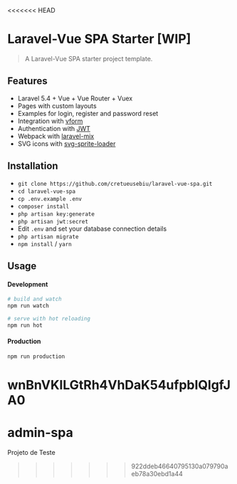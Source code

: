 <<<<<<< HEAD
# Laravel-Vue SPA Starter [WIP]

> A Laravel-Vue SPA starter project template.

## Features

- Laravel 5.4 + Vue + Vue Router + Vuex
- Pages with custom layouts 
- Examples for login, register and password reset
- Integration with [vform](https://github.com/cretueusebiu/vform)
- Authentication with [JWT](https://github.com/tymondesigns/jwt-auth)
- Webpack with [laravel-mix](https://github.com/JeffreyWay/laravel-mix)
- SVG icons with [svg-sprite-loader](https://github.com/kisenka/svg-sprite-loader)

## Installation

- `git clone https://github.com/cretueusebiu/laravel-vue-spa.git`
- `cd laravel-vue-spa`
- `cp .env.example .env`
- `composer install`
- `php artisan key:generate`
- `php artisan jwt:secret`
- Edit `.env` and set your database connection details
- `php artisan migrate`
- `npm install` / `yarn`

## Usage

#### Development

```bash
# build and watch
npm run watch

# serve with hot reloading
npm run hot
```

#### Production

```bash
npm run production
```
##
wnBnVKlLGtRh4VhDaK54ufpbIQlgfJA0
=======
# admin-spa
Projeto de Teste
>>>>>>> 922ddeb46640795130a079790aeb78a30ebd1a44
